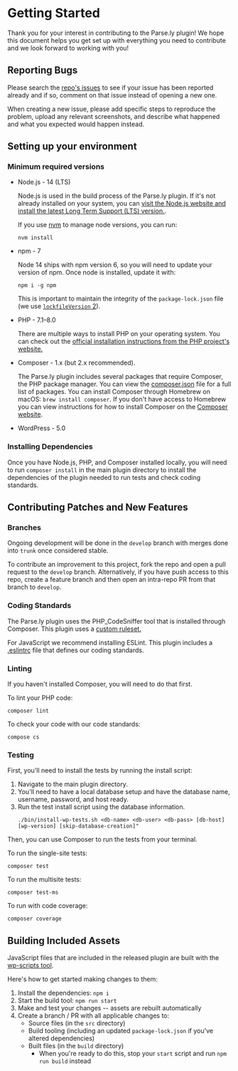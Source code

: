 # Getting Started

Thank you for your interest in contributing to the Parse.ly plugin! We hope this document helps you get set up with everything you need to contribute and we look forward to working with you!

## Reporting Bugs

Please search the [repo's issues](https://github.com/Parsely/wp-parsely/issues) to see if your issue has been reported already and if so, comment on that issue instead of opening a new one.

When creating a new issue, please add specific steps to reproduce the problem, upload any relevant screenshots, and describe what happened and what you expected would happen instead.

## Setting up your environment

### Minimum required versions

- Node.js - 14 (LTS)

  Node.js is used in the build process of the Parse.ly plugin. If it's not already installed on your system, you can [visit the Node.js website and install the latest Long Term Support (LTS) version.](https://nodejs.org/).

  If you use [nvm](https://github.com/nvm-sh/nvm) to manage node versions, you can run:

  ```
  nvm install
  ```

- npm - 7

  Node 14 ships with npm version 6, so you will need to update your version of npm. Once node is installed, update it with:

  ```
  npm i -g npm
  ```

  This is important to maintain the integrity of the `package-lock.json` file (we use [`lockfileVersion` 2](https://docs.npmjs.com/cli/v7/configuring-npm/package-lock-json#lockfileversion)).

- PHP - 7.1–8.0

  There are multiple ways to install PHP on your operating system. You can check out the [official installation instructions from the PHP project's website.](https://www.php.net/manual/en/install.php)

- Composer - 1.x (but 2.x recommended).

  The Parse.ly plugin includes several packages that require Composer, the PHP package manager. You can view the [composer.json](https://github.com/Parsely/wp-parsely/blob/develop/composer.json) file for a full list of packages. You can install Composer through Homebrew on macOS: `brew install composer`. If you don't have access to Homebrew you can view instructions for how to install Composer on the [Composer website](https://getcomposer.org/download/).

- WordPress - 5.0

### Installing Dependencies

Once you have Node.js, PHP, and Composer installed locally, you will need to run `composer install` in the main plugin directory to install the dependencies of the plugin needed to run tests and check coding standards.

## Contributing Patches and New Features

### Branches

Ongoing development will be done in the `develop` branch with merges done into `trunk` once considered stable.

To contribute an improvement to this project, fork the repo and open a pull request to the `develop` branch. Alternatively, if you have push access to this repo, create a feature branch and then open an intra-repo PR from that branch to `develop`.

### Coding Standards

The Parse.ly plugin uses the PHP_CodeSniffer tool that is installed through Composer. This plugin uses a [custom ruleset.](https://github.com/Parsely/wp-parsely/blob/develop/.phpcs.xml.dist)

For JavaScript we recommend installing ESLint. This plugin includes a [.eslintrc](https://github.com/Parsely/wp-parsely/blob/develop/.eslintrc) file that defines our coding standards.

### Linting

If you haven't installed Composer, you will need to do that first.

To lint your PHP code:

```
composer lint
```

To check your code with our code standards:

```
compose cs
```

### Testing

First, you'll need to install the tests by running the install script:

1. Navigate to the main plugin directory.
1. You'll need to have a local database setup and have the database name, username, password, and host ready.
1. Run the test install script using the database information.
   ```
   ./bin/install-wp-tests.sh <db-name> <db-user> <db-pass> [db-host] [wp-version] [skip-database-creation]"
   ```

Then, you can use Composer to run the tests from your terminal.

To run the single-site tests:

```
composer test
```

To run the multisite tests:

```
composer test-ms
```

To run with code coverage:

```
composer coverage
```

## Building Included Assets

JavaScript files that are included in the released plugin are built with the
[wp-scripts tool](https://developer.wordpress.org/block-editor/reference-guides/packages/packages-scripts/).

Here's how to get started making changes to them:

1. Install the dependencies: `npm i`
1. Start the build tool: `npm run start`
1. Make and test your changes -- assets are rebuilt automatically
1. Create a branch / PR with all applicable changes to:
   - Source files (in the `src` directory)
   - Build tooling (including an updated `package-lock.json` if you've altered dependencies)
   - Built files (in the `build` directory)
     - When you're ready to do this, stop your `start` script and run `npm run build` instead
